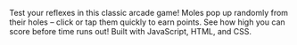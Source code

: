 Test your reflexes in this classic arcade game! Moles pop up randomly from their holes – click or tap them quickly to earn points. See how high you can score before time runs out! Built with JavaScript, HTML, and CSS.
